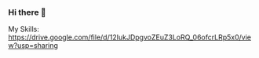 ### Hi there 👋

<!--
**Slavskiy-DM/Slavskiy-DM** is a ✨ _special_ ✨ repository because its `README.md` (this file) appears on your GitHub profile.

Here are some ideas to get you started:

- 🔭 I’m currently working on ...
- 🌱 I’m currently learning ...
- 👯 I’m looking to collaborate on ...
- 🤔 I’m looking for help with ...
- 💬 Ask me about ...
- 📫 How to reach me: ...
- 😄 Pronouns: ...
- ⚡ Fun fact: ...
-->

My Skills: https://drive.google.com/file/d/12IukJDpgvoZEuZ3LoRQ_06ofcrLRp5x0/view?usp=sharing
